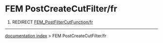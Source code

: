 # FEM PostCreateCutFilter/fr
1.  REDIRECT [FEM\_PostFilterCutFunction/fr](FEM_PostFilterCutFunction/fr.md)

---
[documentation index](../README.md) > FEM PostCreateCutFilter/fr
